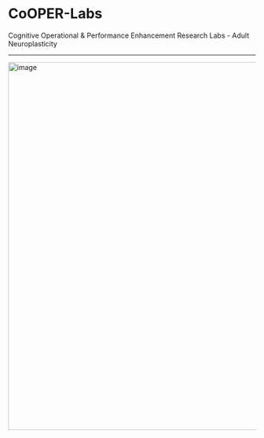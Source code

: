 # CoOPER-Labs
Cognitive Operational &amp; Performance Enhancement Research Labs   -  Adult Neuroplasticity 

---
<img width="750" height="750" alt="image" src="https://media3.giphy.com/media/v1.Y2lkPTc5MGI3NjExODg4cjY0OWJiZzJodWRhOHB2dzk4cGoxenY1cnN1aGJ0b2E0bnZlNyZlcD12MV9pbnRlcm5hbF9naWZfYnlfaWQmY3Q9Zw/DcoTvMAwrzAbXrVnuC/giphy.gif" />
